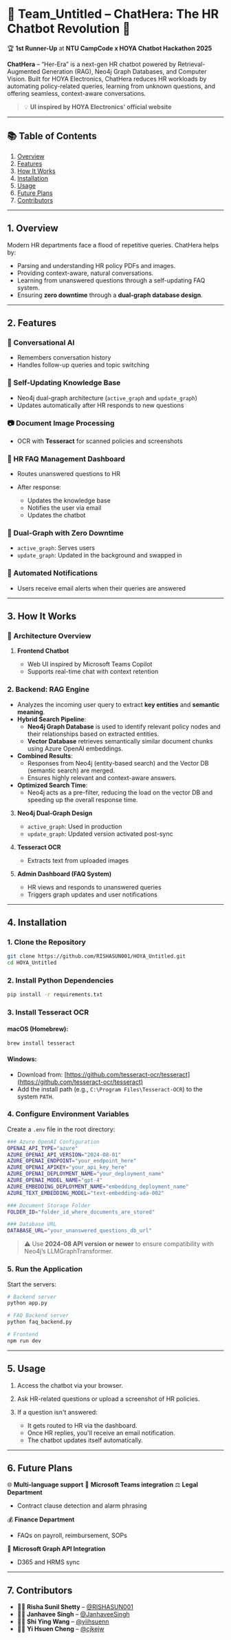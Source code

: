 

# 🏢 Team\_Untitled – ChatHera: The HR Chatbot Revolution 💬

🏆 **1st Runner-Up** at **NTU CampCode x HOYA Chatbot Hackathon 2025**

**ChatHera** – “Her-Era” is a next-gen HR chatbot powered by Retrieval-Augmented Generation (RAG), Neo4j Graph Databases, and Computer Vision. Built for HOYA Electronics, ChatHera reduces HR workloads by automating policy-related queries, learning from unknown questions, and offering seamless, context-aware conversations.

> 💡 **UI inspired by HOYA Electronics' official website**

---

## 📚 Table of Contents

1. [Overview](#1-overview)
2. [Features](#2-features)
3. [How It Works](#3-how-it-works)
4. [Installation](#4-installation)
5. [Usage](#5-usage)
6. [Future Plans](#6-future-plans)
7. [Contributors](#7-contributors)

---

## 1. Overview

Modern HR departments face a flood of repetitive queries. ChatHera helps by:

* Parsing and understanding HR policy PDFs and images.
* Providing context-aware, natural conversations.
* Learning from unanswered questions through a self-updating FAQ system.
* Ensuring **zero downtime** through a **dual-graph database design**.

---

## 2. Features

### 💬 Conversational AI

* Remembers conversation history
* Handles follow-up queries and topic switching

### 🧠 Self-Updating Knowledge Base

* Neo4j dual-graph architecture (`active_graph` and `update_graph`)
* Updates automatically after HR responds to new questions

### 📷 Document Image Processing

* OCR with **Tesseract** for scanned policies and screenshots

### 🧾 HR FAQ Management Dashboard

* Routes unanswered questions to HR
* After response:

  * Updates the knowledge base
  * Notifies the user via email
  * Updates the chatbot

### 🔄 Dual-Graph with Zero Downtime

* `active_graph`: Serves users
* `update_graph`: Updated in the background and swapped in

### 📧 Automated Notifications

* Users receive email alerts when their queries are answered

---

## 3. How It Works

### 🧩 Architecture Overview

1. **Frontend Chatbot**

   * Web UI inspired by Microsoft Teams Copilot
   * Supports real-time chat with context retention

### 2. **Backend: RAG Engine**

- Analyzes the incoming user query to extract **key entities** and **semantic meaning**.
- **Hybrid Search Pipeline**:
  - **Neo4j Graph Database** is used to identify relevant policy nodes and their relationships based on extracted entities.
  - **Vector Database** retrieves semantically similar document chunks using Azure OpenAI embeddings.
- **Combined Results**:
  - Responses from Neo4j (entity-based search) and the Vector DB (semantic search) are merged.
  - Ensures highly relevant and context-aware answers.
- **Optimized Search Time**:
  - Neo4j acts as a pre-filter, reducing the load on the vector DB and speeding up the overall response time.


3. **Neo4j Dual-Graph Design**

   * `active_graph`: Used in production
   * `update_graph`: Updated version activated post-sync

4. **Tesseract OCR**

   * Extracts text from uploaded images

5. **Admin Dashboard (FAQ System)**

   * HR views and responds to unanswered queries
   * Triggers graph updates and user notifications

---

## 4. Installation

### 1. Clone the Repository

```bash
git clone https://github.com/RISHASUN001/HOYA_Untitled.git
cd HOYA_Untitled
```

### 2. Install Python Dependencies

```bash
pip install -r requirements.txt
```

### 3. Install Tesseract OCR

#### macOS (Homebrew):

```bash
brew install tesseract
```

#### Windows:

* Download from: [https://github.com/tesseract-ocr/tesseract](https://github.com/tesseract-ocr/tesseract)
* Add the install path (e.g., `C:\Program Files\Tesseract-OCR`) to the system `PATH`.

### 4. Configure Environment Variables

Create a `.env` file in the root directory:

```bash
### Azure OpenAI Configuration
OPENAI_API_TYPE="azure"
AZURE_OPENAI_API_VERSION="2024-08-01"                 
AZURE_OPENAI_ENDPOINT="your_endpoint_here"
AZURE_OPENAI_APIKEY="your_api_key_here"
AZURE_OPENAI_DEPLOYMENT_NAME="your_deployment_name"
AZURE_OPENAI_MODEL_NAME="gpt-4"
AZURE_EMBEDDING_DEPLOYMENT_NAME="embedding_deployment_name"
AZURE_TEXT_EMBEDDING_MODEL="text-embedding-ada-002"

### Document Storage Folder
FOLDER_ID="folder_id_where_documents_are_stored"

### Database URL
DATABASE_URL="your_unanswered_questions_db_url"
```

> ⚠️ Use **2024-08 API version or newer** to ensure compatibility with Neo4j’s LLMGraphTransformer.

### 5. Run the Application

Start the servers:

```bash
# Backend server
python app.py

# FAQ Backend server
python faq_backend.py

# Frontend
npm run dev
```

---

## 5. Usage

1. Access the chatbot via your browser.
2. Ask HR-related questions or upload a screenshot of HR policies.
3. If a question isn't answered:

   * It gets routed to HR via the dashboard.
   * Once HR replies, you'll receive an email notification.
   * The chatbot updates itself automatically.

---

## 6. Future Plans

🌐 **Multi-language support**
💬 **Microsoft Teams integration**
⚖️ **Legal Department**

* Contract clause detection and alarm phrasing

💰 **Finance Department**

* FAQs on payroll, reimbursement, SOPs

🔗 **Microsoft Graph API Integration**

* D365 and HRMS sync

---

## 7. Contributors

- 👩‍💻 **Risha Sunil Shetty** – [@RISHASUN001](https://github.com/RISHASUN001)
- 👩‍💻 **Janhavee Singh** – [@JanhaveeSingh](https://github.com/JanhaveeSingh)
- 👩‍💻 **Shi Ying Wang** – [@yiihsuenn](https://github.com/yiihsuenn)
- 👩‍💻 **Yi Hsuen Cheng** – [@cjkejw](https://github.com/cjkejw)


